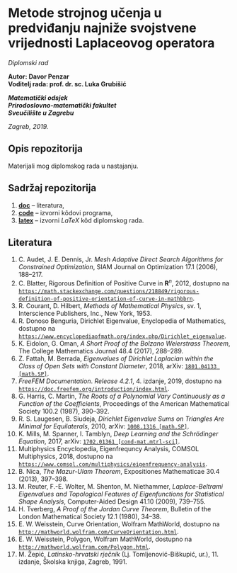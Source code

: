 # Metode strojnog učenja u predviđanju najniže svojstvene vrijednosti Laplaceovog operatora

*Diplomski rad*

**Autor: Davor Penzar** <br>
**Voditelj rada: prof. dr. sc. Luka Grubišić**

***Matematički odsjek*** <br>
***Prirodoslovno-matematički fakultet*** <br>
***Sveučilište u Zagrebu***

*Zagreb, 2019.*

## Opis repozitorija

Materijali mog diplomskog rada u nastajanju.

## Sadržaj repozitorija

1.  [**doc**](doc/) &ndash; literatura,
2.  [**code**](code/) &ndash; izvorni k&ocirc;dovi programa,
3.  [**latex**](latex/) &ndash; izvorni *LaTeX* k&ocirc;d diplomskog rada.

## Literatura

1.  C. Audet, J. E. Dennis, Jr. *Mesh Adaptive Direct Search Algorithms for Constrained Optimization*, SIAM Journal on Optimization 17.1 (2006), 188&ndash;217.
2.  C. Blatter, Rigorous Definition of Positive Curve in **R**<sup>*n*</sup>, 2012, dostupno na [`https://math.stackexchange.com/questions/218849/rigorous-definition-of-positive-orientation-of-curve-in-mathbbrn`](https://math.stackexchange.com/questions/218849/rigorous-definition-of-positive-orientation-of-curve-in-mathbbrn).
3.  R. Courant, D. Hilbert, *Methods of Mathematical Physics*, sv. 1, Interscience Publishers, Inc., New York, 1953.
4.  R. Donoso Benguria, Dirichlet Eigenvalue, Enyclopedia of Mathematics, dostupno na [`https://www.encyclopediaofmath.org/index.php/Dirichlet_eigenvalue`](https://www.encyclopediaofmath.org/index.php/Dirichlet_eigenvalue).
5.  K. Eidolon, G. Oman, *A Short Proof of the Bolzano Weierstrass Theorem*, The College Mathematics Journal 48.4 (2017), 288&ndash;289.
6.  Z. Fattah, M. Berrada, *Eigenvalues of Dirichlet Laplacian within the Class of Open Sets with Constant Diameter*, 2018, arXiv: [`1801.04133 [math.SP]`](https://arxiv.org/abs/1801.04133).
7.  *FreeFEM Documentation*. *Release 4.2.1*, 4. izdanje, 2019, dostupno na [`https://doc.freefem.org/introduction/index.html`](https://doc.freefem.org/introduction/index.html).
8.  G. Harris, C. Martin, *The Roots of a Polynomial Vary Continuously as a Function of the Coefficients*, Proceedings of the American Mathematical Society 100.2 (1987), 390&ndash;392.
9.  R. S. Laugesen, B. Siudeja, *Dirichlet Eigenvalue Sums on Triangles Are Minimal for Equilaterals*, 2010, arXiv: [`1008.1316 [math.SP]`](https://arxiv.org/abs/1008.1316).
10.  K. Mills, M. Spanner, I. Tamblyn, *Deep Learning and the Schr&ouml;dinger Equation*, 2017, arXiv: [`1702.01361 [cond-mat.mtrl-sci]`](https://arxiv.org/abs/1702.01361).
11. Multiphysics Encyclopedia, Eigenfrequncy Analysis, COMSOL Multiphysics, 2018, dostupno na [`https://www.comsol.com/multiphysics/eigenfrequency-analysis`](https://www.comsol.com/multiphysics/eigenfrequency-analysis).
12. B. Nica, *The Mazur-Ulam Theorem*, Expositiones Mathematicae 30.4 (2013), 397&ndash;398.
13. M. Reuter, F.-E. Wolter, M. Shenton, M. Niethammer, *Laplace-Beltrami Eigenvalues and Topological Features of Eigenfunctions for Statistical Shape Analysis*, Computer-Aided Design 41.10 (2009), 739&ndash;755.
14. H. Tverberg, *A Proof of the Jordan Curve Theorem*, Bulletin of the London Mathematical Society 12.1 (1980), 34&ndash;38.
15. E. W. Weisstein, Curve Orientation, Wolfram MathWorld, dostupno na [`http://mathworld.wolfram.com/CurveOrientation.html`](http://mathworld.wolfram.com/CurveOrientation.html).
16. E. W. Weisstein, Polygon, Wolfram MathWorld, dostupno na [`http://mathworld.wolfram.com/Polygon.html`](http://mathworld.wolfram.com/Polygon.html).
17. M. Žepić, *Latinsko-hrvatski rječnik* (Lj. Tomljenović-Biškupić, ur.), 11. izdanje, Školska knjiga, Zagreb, 1991.

